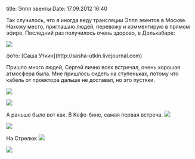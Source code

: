 title: Эппл эвенты
Date: 17.09.2012 16:40

Так случилось, что я иногда веду трансляции Эппл эвентов в Москве. Нахожу место, приглашаю людей, перевожу и комментирую в прямом эфире. Последний раз получилось очень здорово, в Долькабаре:

![](http://lh5.googleusercontent.com/-kNI6fn0Sm9Y/UHGMi93ombI/AAAAAAAACtc/g-WtBc4aD14/s1000/UTK_4216.JPG)

<figcaption>фото: [Саша Уткин](http://sasha-utkin.livejournal.com)</figcaption>

Пришло много людей, Сергей лично всех встречал, очень хорошая атмосфера была. Мне пришлось сидеть на ступеньках, потому что кабель от проектора дальше не доставал, но это пустяки.

<!--more-->

![](http://lh3.googleusercontent.com/-jMx6tvdG3vo/UHGMifbwLXI/AAAAAAAACtY/4UCHxuhjQ4E/s1000/UTK_4205.JPG)

![](http://lh6.googleusercontent.com/-cZcLHBJl0mM/UHGMiu0urBI/AAAAAAAACtg/dphFh74J9Wc/s1000/UTK_4212.JPG)

А раньше было вот как. В Кофе-бине, самая первая встреча.
![](http://lh6.googleusercontent.com/-uKu2E-8vTf4/UHGPIyRjYII/AAAAAAAACuU/boORp-H4i90/s1000/IMG_0273.JPG)

![](http://lh6.googleusercontent.com/-gj0KubCIRkU/UHGPHQHp9GI/AAAAAAAACuE/GEypIA24UFA/s1000/IMG_0263.JPG)

На Стрелке:
![](http://lh4.googleusercontent.com/-UU94YW-peVw/UHGPHBV8U_I/AAAAAAAACt8/Wm_erKCP-Qo/s1000/0_5f58f_a7bb41e9_XXXL.jpeg)

![](http://lh6.googleusercontent.com/-UQ19Tgz2xMY/UHGPHbpJO6I/AAAAAAAACuA/AkbvJPhRa1g/s1000/0_5f590_2972cefa_XXXL.jpeg)